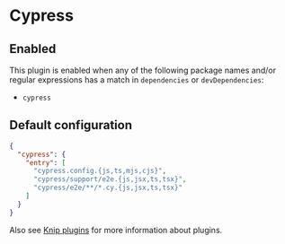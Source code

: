 # Cypress

## Enabled

This plugin is enabled when any of the following package names and/or regular expressions has a match in `dependencies`
or `devDependencies`:

- `cypress`

## Default configuration

```json
{
  "cypress": {
    "entry": [
      "cypress.config.{js,ts,mjs,cjs}",
      "cypress/support/e2e.{js,jsx,ts,tsx}",
      "cypress/e2e/**/*.cy.{js,jsx,ts,tsx}"
    ]
  }
}
```

Also see [Knip plugins][1] for more information about plugins.

[1]: https://github.com/webpro/knip/blob/next/README.md#plugins
